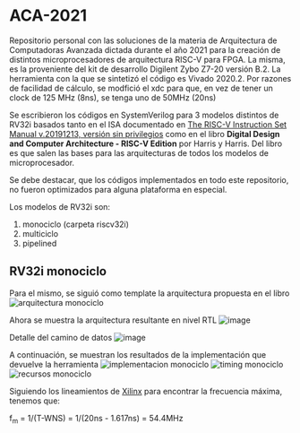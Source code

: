 # ACA-2021

Repositorio personal con las soluciones de la materia de Arquitectura de Computadoras Avanzada dictada durante el año 2021 para la creación de distintos microprocesadores de arquitectura RISC-V para FPGA. La misma, es la proveniente del kit de desarrollo Digilent Zybo Z7-20 versión B.2. La herramienta con la que se sintetizó el código es Vivado 2020.2. Por razones de facilidad de cálculo, se modfició el xdc para que, en vez de tener un clock de 125 MHz (8ns), se tenga uno de 50MHz (20ns)

Se escribieron los códigos en SystemVerilog para 3 modelos distintos de RV32i basados tanto en el ISA documentado en [The RISC-V Instruction Set Manual v.20191213, versión sin privilegios](https://github.com/riscv/riscv-isa-manual/releases/download/Ratified-IMAFDQC/riscv-spec-20191213.pdf) como en el libro **Digital Design and Computer Architecture - RISC-V Edition** por Harris y Harris. Del libro es que salen las bases para las arquitecturas de todos los modelos de microprocesador.

Se debe destacar, que los códigos implementados en todo este repositorio, no fueron optimizados para alguna plataforma en especial.

Los modelos de RV32i son:
1. monociclo (carpeta riscv32i)
2. multiciclo
3. pipelined

## RV32i monociclo
Para el mismo, se siguió como template la arquitectura propuesta en el libro
![arquitectura monociclo](https://user-images.githubusercontent.com/19641322/228695797-16086187-bcb8-4ba5-8700-068384a69c5d.png)

Ahora se muestra la arquitectura resultante en nivel RTL
![image](https://user-images.githubusercontent.com/19641322/228698376-2fe8f091-4710-4a79-912f-0f85a2521908.png)

Detalle del camino de datos
![image](https://user-images.githubusercontent.com/19641322/228698638-3d73d458-19b9-42cc-9f36-6beb396c02d7.png)

A continuación, se muestran los resultados de la implementación que devuelve la herramienta
![implementacion monociclo](https://user-images.githubusercontent.com/19641322/228696852-819ca3c7-f260-4e96-9341-91a64633c00e.png)
![timing monociclo](https://user-images.githubusercontent.com/19641322/228696398-86a7738a-5676-42e8-ad95-13db6c3b202b.png)
![recursos monociclo](https://user-images.githubusercontent.com/19641322/228691717-62de0153-52c8-488e-88ab-a9d038f6342c.png)

Siguiendo los lineamientos de [Xilinx](https://support.xilinx.com/s/article/57304?language=en_US) para encontrar la frecuencia máxima, tenemos que:

f<sub>m</sub> = 1/(T-WNS) = 1/(20ns - 1.617ns) = 54.4MHz

